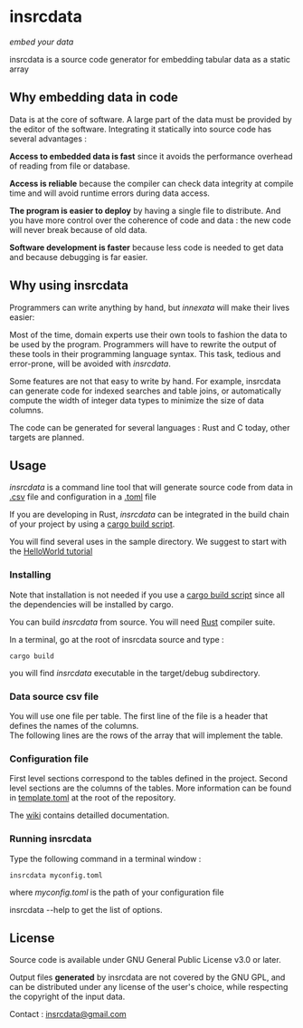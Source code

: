 # insrcdata
*embed your data*

insrcdata is a source code generator for embedding tabular data as a static array

## Why embedding data in code

Data is at the core of software. 
A large part of the data must be provided by the editor of the software.
Integrating it statically into source code has several advantages :

**Access to embedded data is fast** since it avoids the performance overhead of reading from file or database.

**Access is reliable** because the compiler can check data integrity at compile time
and will avoid  runtime errors during data access.

**The program is easier to deploy** by having a single file to distribute. 
And you have more control over the coherence of code and data : the new code will never break because of old data.

**Software development is faster** because less code is needed to get data 
and because debugging is far easier.

## Why using insrcdata

Programmers can write anything by hand, but *innexata* will make their lives easier:

Most of the time, domain experts use their own tools to fashion the data to be used by the program.
Programmers will have to rewrite the output of these tools in their programming language syntax. 
This task, tedious and error-prone, will be avoided with *insrcdata*.

Some features are not that easy to write by hand. For example, insrcdata can generate code for indexed searches 
and table joins, or automatically compute the width of integer data types to minimize the size of data columns.

The code can be generated for several languages : Rust and C today, other targets are planned.

## Usage

*insrcdata* is a command line tool that will generate source code from data in [.csv](https://en.wikipedia.org/wiki/Comma-separated_values) file 
and configuration in a [.toml](https://toml.io) file

If you are developing in Rust, *insrcdata*  can be integrated in the build chain of your project 
by using a [cargo build script](https://github.com/sebkeim/insrcdata/wiki/Rust-build-script).

You will find several uses in the sample directory. 
We suggest to start with the [HelloWorld tutorial](https://github.com/sebkeim/insrcdata/wiki/Hello-World-tutorial)

### Installing
Note that installation is not needed if you use a  [cargo build script](https://github.com/sebkeim/insrcdata/wiki/Rust-build-script)
since all the dependencies will be installed by cargo.

You can build *insrcdata* from source. 
You will need [Rust](https://www.rust-lang.org/) compiler suite.

In a terminal, go at the root of insrcdata source and type :
```console
cargo build
```
you will find *insrcdata* executable  in the target/debug subdirectory.

### Data source csv file
You will use one file per table.
The first line of the file is a header that defines the names of the columns.  
The following lines are the rows of the array that will implement the table. 

### Configuration file
First level sections correspond to the tables defined in the project.
Second level sections are the columns of the tables.
More information can be found in [template.toml](https://github.com/sebkeim/insrcdata/blob/main/template.toml) at the root of the repository.

The [wiki](https://github.com/sebkeim/insrcdata/wiki) contains detailled documentation.

### Running insrcdata
Type the following command in a terminal window :

```console
insrcdata myconfig.toml
```

where *myconfig.toml* is the path of your configuration file 

insrcdata --help to get the list of options.
 

## License

Source code is available under GNU General Public License  v3.0 or later.

Output files **generated** by insrcdata are not covered by the GNU GPL, and can be distributed under any license of the user's choice, while respecting the copyright of the input data.
  
Contact : [insrcdata@gmail.com](mailto:insrcdata@gmail.com)
